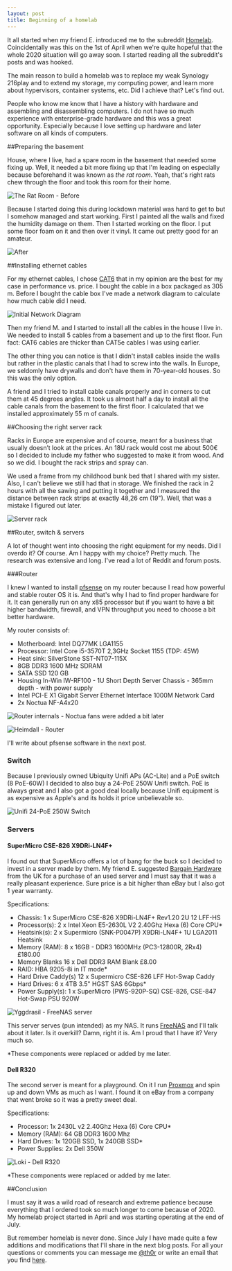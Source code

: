 ```yaml
---
layout: post
title: Beginning of a homelab
---
```


It all started when my friend E. introduced me to the subreddit [Homelab](https://www.reddit.com/r/homelab/). Coincidentally was this on the 1st of April when we're quite hopeful that the whole 2020 situation will go away soon. I started reading all the subreddit's posts and was hooked. 

The main reason to build a homelab was to replace my weak Synology 216play and to extend my storage, my computing power, and learn more about hypervisors, container systems, etc. Did I achieve that? Let's find out.

People who know me know that I have a history with hardware and assembling and disassembling computers. I do not have so much experience with enterprise-grade hardware and this was a great opportunity. Especially because I love setting up hardware and later software on all kinds of computers.

##Preparing the basement

House, where I live, had a spare room in the basement that needed some fixing up. Well, it needed a bit more fixing up that I'm leading on especially because beforehand it was known as *the rat room*. Yeah, that's right rats chew through the floor and took this room for their home. 

![The Rat Room - Before](images/2020/12/IMG_0237.jpg)

Because I started doing this during lockdown material was hard to get to but I somehow managed and start working. First I painted all the walls and fixed the humidity damage on them. Then I started working on the floor. I put some floor foam on it and then over it vinyl. It came out pretty good for an amateur. 

![After](images/2020/12/IMG_0248.jpg)

##Installing ethernet cables

For my ethernet cables, I chose [CAT6](https://en.wikipedia.org/wiki/Category_6_cable) that in my opinion are the best for my case in performance vs. price. I bought the cable in a box packaged as 305 m. Before I bought the cable box I've made a network diagram to calculate how much cable did I need. 

![Initial Network Diagram](images/2020/12/network_diagram.jpg)

Then my friend M. and I started to install all the cables in the house I live in. We needed to install 5 cables from a basement and up to the first floor. Fun fact: CAT6 cables are thicker than CAT5e cables I was using earlier. 

The other thing you can notice is that I didn't install cables inside the walls but rather in the plastic canals that I had to screw into the walls. In Europe, we seldomly have drywalls and don't have them in 70-year-old houses. So this was the only option.

A friend and I tried to install cable canals properly and in corners to cut them at 45 degrees angles. It took us almost half a day to install all the cable canals from the basement to the first floor. I calculated that we installed approximately 55 m of canals. 

##Choosing the right server rack

Racks in Europe are expensive and of course, meant for a business that usually doesn’t look at the prices. An 18U rack would cost me about 500€ so I decided to include my father who suggested to make it from wood. And so we did. I bought the rack strips and spray can. 

We used a frame from my childhood bunk bed that I shared with my sister. Also, I can't believe we still had that in storage. We finished the rack in 2 hours with all the sawing and putting it together and I measured the distance between rack strips at exactly 48,26 cm (19"). Well, that was a mistake I figured out later. 

![Server rack](images/2020/12/IMG_0649.jpg)

##Router, switch & servers

A lot of thought went into choosing the right equipment for my needs. Did I overdo it? Of course. Am I happy with my choice? Pretty much. The research was extensive and long. I've read a lot of Reddit and forum posts.

###Router

I knew I wanted to install [pfsense](https://www.pfsense.org/) on my router because I read how powerful and stable router OS it is. And that's why I had to find proper hardware for it. It can generally run on any x85 processor but if you want to have a bit higher bandwidth, firewall, and VPN throughput you need to choose a bit better hardware. 

My router consists of:

- Motherboard: Intel DQ77MK LGA1155
- Processor: Intel Core i5-3570T 2,3GHz Socket 1155 (TDP: 45W)
- Heat sink: SilverStone SST-NT07-115X
- 8GB DDR3 1600 MHz SDRAM
- SATA SSD 120 GB
- Housing In-Win IW-RF100 - 1U Short Depth Server Chassis - 365mm depth - with power supply
- Intel PCI-E X1 Gigabit Server Ethernet Interface 1000M Network Card 
- 2x Noctua NF-A4x20

![Router internals - Noctua fans were added a bit later](images/2020/12/IMG_0452.jpg)

![Heimdall - Router](images/2020/12/heimdall_router.png)

I'll write about pfsense software in the next post.

### Switch

Because I previously owned Ubiquity Unifi APs (AC-Lite) and a PoE switch (8 PoE-60W) I decided to also buy a 24-PoE 250W Unifi switch. PoE is always great and I also got a good deal locally because Unifi equipment is as expensive as Apple's and its holds it price unbelievable so.

![Unifi 24-PoE 250W Switch](images/2020/12/unifi_switch.png)

### Servers

#### SuperMicro CSE-826 X9DRi-LN4F+

I found out that SuperMicro offers a lot of bang for the buck so I decided to invest in a server made by them. My friend E. suggested [Bargain Hardware](https://www.bargainhardware.co.uk/) from the UK for a purchase of an used server and I must say that it was a really pleasant experience. Sure price is a bit higher than eBay but I also got 1 year warranty. 

Specifications:

- Chassis: 1 x SuperMicro CSE-826 X9DRi-LN4F+ Rev1.20 2U 12 LFF-HS
- Processor(s): 2 x Intel Xeon E5-2630L V2 2.40Ghz Hexa (6) Core CPU*
- Heatsink(s): 2 x Supermicro (SNK-P0047P) X9DRi-LN4F+ 1U LGA2011 Heatsink
- Memory (RAM): 8 x 16GB - DDR3 1600MHz (PC3-12800R, 2Rx4) £180.00
- Memory Blanks 16 x Dell DDR3 RAM Blank £8.00
- RAID: HBA 9205-8i in IT mode*
- Hard Drive Caddy(s) 12 x Supermicro CSE-826 LFF Hot-Swap Caddy
- Hard Drives: 6 x 4TB 3.5" HGST SAS 6Gbps*
- Power Supply(s): 1 x SuperMicro (PWS-920P-SQ) CSE-826, CSE-847 Hot-Swap PSU 920W

![Yggdrasil - FreeNAS server](images/2020/12/yggdrasil_sm_cse826.png)

This server serves (pun intended) as my NAS. It runs [FreeNAS](https://www.freenas.org/) and I'll talk about it later. Is it overkill? Damn, right it is. Am I proud that I have it? Very much so.

*These components were replaced or added by me later.

#### Dell R320

The second server is meant for a playground. On it I run [Proxmox](https://www.proxmox.com/en/) and spin up and down VMs as much as I want. I found it on eBay from a company that went broke so it was a pretty sweet deal.

Specifications:

- Processor: 1x 2430L v2 2.40Ghz Hexa (6) Core CPU*
- Memory (RAM): 64 GB DDR3 1600 Mhz
- Hard Drives: 1x 120GB SSD, 1x 240GB SSD*
- Power Supplies: 2x Dell 350W

![Loki - Dell R320](images/2020/12/loki_dell_r320.png)

*These components were replaced or added by me later.

##Conclusion

I must say it was a wild road of research and extreme patience because everything that I ordered took so much longer to come because of 2020. My homelab project started in April and was starting operating at the end of July. 

But remember homelab is never done. Since July I have made quite a few additions and modifications that I'll share in the next blog posts. For all your questions or comments you can message me [@th0r](https://twitter.com/th0r) or write an email that you find [here](/about/).


